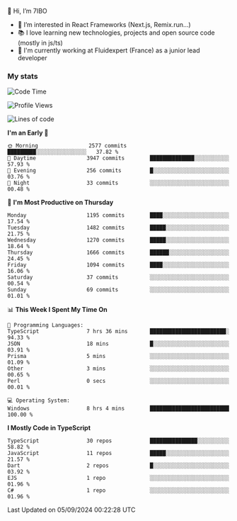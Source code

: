 👋 Hi, I’m 7IBO

- 👀 I’m interested in React Frameworks (Next.js, Remix.run...)
- 📚 I love learning new technologies, projects and open source code (mostly in js/ts)
- 💼 I'm currently working at Fluidexpert (France) as a junior lead developer

### My stats
<!--START_SECTION:waka-->
![Code Time](http://img.shields.io/badge/Code%20Time-748%20hrs%204%20mins-blue)

![Profile Views](http://img.shields.io/badge/Profile%20Views-0-blue)

![Lines of code](https://img.shields.io/badge/From%20Hello%20World%20I%27ve%20Written-7.5%20million%20lines%20of%20code-blue)

**I'm an Early 🐤** 

```text
🌞 Morning                2577 commits        █████████░░░░░░░░░░░░░░░░   37.82 % 
🌆 Daytime                3947 commits        ██████████████░░░░░░░░░░░   57.93 % 
🌃 Evening                256 commits         █░░░░░░░░░░░░░░░░░░░░░░░░   03.76 % 
🌙 Night                  33 commits          ░░░░░░░░░░░░░░░░░░░░░░░░░   00.48 % 
```
📅 **I'm Most Productive on Thursday** 

```text
Monday                   1195 commits        ████░░░░░░░░░░░░░░░░░░░░░   17.54 % 
Tuesday                  1482 commits        █████░░░░░░░░░░░░░░░░░░░░   21.75 % 
Wednesday                1270 commits        █████░░░░░░░░░░░░░░░░░░░░   18.64 % 
Thursday                 1666 commits        ██████░░░░░░░░░░░░░░░░░░░   24.45 % 
Friday                   1094 commits        ████░░░░░░░░░░░░░░░░░░░░░   16.06 % 
Saturday                 37 commits          ░░░░░░░░░░░░░░░░░░░░░░░░░   00.54 % 
Sunday                   69 commits          ░░░░░░░░░░░░░░░░░░░░░░░░░   01.01 % 
```


📊 **This Week I Spent My Time On** 

```text
💬 Programming Languages: 
TypeScript               7 hrs 36 mins       ████████████████████████░   94.33 % 
JSON                     18 mins             █░░░░░░░░░░░░░░░░░░░░░░░░   03.91 % 
Prisma                   5 mins              ░░░░░░░░░░░░░░░░░░░░░░░░░   01.09 % 
Other                    3 mins              ░░░░░░░░░░░░░░░░░░░░░░░░░   00.65 % 
Perl                     0 secs              ░░░░░░░░░░░░░░░░░░░░░░░░░   00.01 % 

💻 Operating System: 
Windows                  8 hrs 4 mins        █████████████████████████   100.00 % 
```

**I Mostly Code in TypeScript** 

```text
TypeScript               30 repos            ███████████████░░░░░░░░░░   58.82 % 
JavaScript               11 repos            █████░░░░░░░░░░░░░░░░░░░░   21.57 % 
Dart                     2 repos             █░░░░░░░░░░░░░░░░░░░░░░░░   03.92 % 
EJS                      1 repo              ░░░░░░░░░░░░░░░░░░░░░░░░░   01.96 % 
C#                       1 repo              ░░░░░░░░░░░░░░░░░░░░░░░░░   01.96 % 
```




 Last Updated on 05/09/2024 00:22:28 UTC
<!--END_SECTION:waka-->
